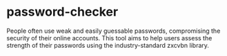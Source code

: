 # password-checker
People often use weak and easily guessable passwords, compromising the security of their online accounts. This tool aims to help users assess the strength of their passwords using the industry-standard zxcvbn library.
